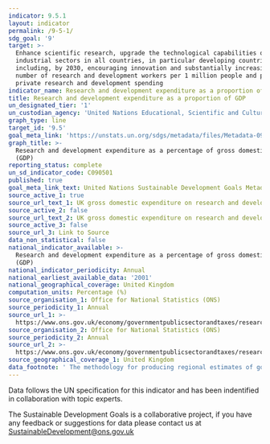 ```yaml
---
indicator: 9.5.1
layout: indicator
permalink: /9-5-1/
sdg_goal: '9'
target: >-
  Enhance scientific research, upgrade the technological capabilities of
  industrial sectors in all countries, in particular developing countries,
  including, by 2030, encouraging innovation and substantially increasing the
  number of research and development workers per 1 million people and public and
  private research and development spending
indicator_name: Research and development expenditure as a proportion of GDP
title: Research and development expenditure as a proportion of GDP
un_designated_tier: '1'
un_custodian_agency: 'United Nations Educational, Scientific and Cultural Organization (UNESCO)'
graph_type: line
target_id: '9.5'
goal_meta_link: 'https://unstats.un.org/sdgs/metadata/files/Metadata-09-05-01.pdf'
graph_title: >-
  Research and development expenditure as a percentage of gross domestic product
  (GDP)
reporting_status: complete
un_sd_indicator_code: C090501
published: true
goal_meta_link_text: United Nations Sustainable Development Goals Metadata (PDF 382 KB)
source_active_1: true
source_url_text_1: UK gross domestic expenditure on research and development dataset
source_active_2: false
source_url_text_2: UK gross domestic expenditure on research and development regional dataset
source_active_3: false
source_url_3: Link to Source
data_non_statistical: false
national_indicator_available: >-
  Research and development expenditure as a percentage of gross domestic product
  (GDP)
national_indicator_periodicity: Annual
national_earliest_available_data: '2001'
national_geographical_coverage: United Kingdom
computation_units: Percentage (%)
source_organisation_1: Office for National Statistics (ONS)
source_periodicity_1: Annual
source_url_1: >-
  https://www.ons.gov.uk/economy/governmentpublicsectorandtaxes/researchanddevelopmentexpenditure/datasets/ukgrossdomesticexpenditureonresearchanddevelopment
source_organisation_2: Office for National Statistics (ONS)
source_periodicity_2: Annual
source_url_2: >-
  https://www.ons.gov.uk/economy/governmentpublicsectorandtaxes/researchanddevelopmentexpenditure/datasets/ukgrossdomesticexpenditureonresearchanddevelopmentregionaltables
source_geographical_coverage_1: United Kingdom
data_footnote: ' The methodology for producing regional estimates of government expenditure has been reviewed. For 2015, estimates are based on actual respondent data. This has replaced the old method of using government full time equivalent (FTE) R&D employees by region, as a proxy for estimating regional expenditure.'
---
```

Data follows the UN specification for this indicator and has been indentified in collaboration with topic experts.

The Sustainable Development Goals is a collaborative project, if you have any feedback or suggestions for data please contact us at <SustainableDevelopment@ons.gov.uk>
